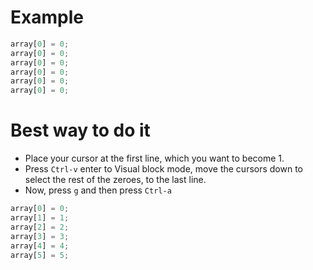 # Example
```javascript
array[0] = 0;
array[0] = 0;
array[0] = 0;
array[0] = 0;
array[0] = 0;
array[0] = 0;
```

# Best way to do it 
* Place your cursor at the first line, which you want to become 1.
* Press `Ctrl-v` enter to Visual block mode, move the cursors down to select
the rest of the zeroes, to the last line.
* Now, press `g` and then press `Ctrl-a`
```javascript
array[0] = 0;
array[1] = 1;
array[2] = 2;
array[3] = 3;
array[4] = 4;
array[5] = 5;
```

